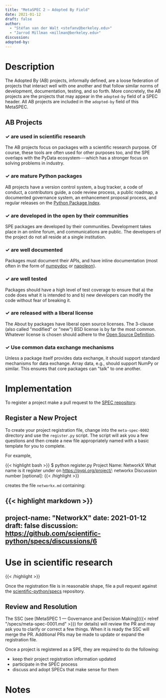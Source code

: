 ```yaml
---
title: "MetaSPEC 2 — Adopted By Field"
date: 2021-01-12
draft: false
author:
  - "Stéfan van der Walt <stefanv@berkeley.edu>"
  - "Jarrod Millman <millman@berkeley.edu>"
discussion: 
adopted-by:
---
```


# Description

The Adopted By (AB) projects, informally defined, are a loose
federation of projects that interact well with one another and that follow
similar norms of development, documentation, testing, and so forth.
More concretely, the AB projects are the projects that may appear in the
``adopted-by`` field of a SPEC header.
All AB projects are included in the ``adopted-by`` field of this MetaSPEC.

## AB Projects

### ✓ **are used in scientific research**

The AB projects focus on packages with a scientific research purpose.
Of course, these tools are often used for other purposes too, and the SPE
overlaps with the PyData ecosystem---which has a stronger focus on solving
problems in industry.

### ✓ **are mature Python packages**

AB projects have a version control system, a bug tracker, a
code of conduct, a contributors guide, a code review process, a public
roadmap, a documented governance system, an enhancement proposal process,
and regular releases on the [Python Package Index](https://pypi.org/).

### ✓ **are developed in the open by their communities**

SPE packages are developed by their communities.  Development takes place in an
online forum, and communications are public.  The developers of the project do
not all reside at a single institution.

### ✓ **are well documented**

Packages must document their APIs, and have inline documentation (most often in
the form of [numpydoc](https://numpydoc.readthedocs.io/) or
[napoleon](https://sphinxcontrib-napoleon.readthedocs.io/)).

### ✓ **are well tested**

Packages should have a high level of test coverage to ensure that a) the code
does what it is intended to and b) new developers can modify the code without
fear of breaking it.

### ✓ **are released with a liberal license**

The About by packages have liberal open source licenses.
The 3-clause (also called "modified" or "new") BSD license is by far the most common.
Whatever license is chosen should adhere to the [Open Source
Definition](https://opensource.org/osd-annotated).

### ✓ **Use common data exchange mechanisms**

Unless a package itself provides data exchange, it should support standard
mechanisms for data exchange.
Array data, e.g., should support NumPy or similar.
This ensures that core packages can "talk" to one another.


# Implementation

To register a project make a pull request to the
[SPEC repository](https://github.com/scientific-python/specs).

## Register a New Project

To create your project registration file, change into the
``meta-spec-0002`` directory and use the ``register.py`` script.
The script will ask you a few questions and then create a new file
appropriately named with a basic template for you to complete.

For example,

{{< highlight bash >}}
$ python register.py
Project Name: NetworkX
What name is it register under on https://pypi.org/project/: networkx
Discussion number [optional]:
{{< /highlight >}}

creates the file ``networkx.md`` containing:

{{< highlight markdown >}}
---
project-name: "NetworkX"
date: 2021-01-12
draft: false
discussion: https://github.com/scientific-python/specs/discussions/6
---

# Use in scientific research

<!--
Briefly describe how this project is used in scientific research.
-->
{{< /highlight >}}

Once the registration file is in reasonable shape, file a pull request against the
[scientific-python/specs](https://github.com/scientific-python/specs)
repository.

## Review and Resolution

The SSC (see [MetaSPEC 1 — Governance and Decision Making]({{< relref
"/specs/meta-spec-0001.md" >}}) for details) will review the PR and
may ask you to clarify or correct a few things.
When it is ready the SSC will merge the PR.
Additional PRs may be made to update or expand the registration file.

Once a project is registered as a SPE, they are required to do the following:

- keep their project registration information updated
- participate in the SPEC process
- discuss and adopt SPECs that make sense for them

<!--
May need explain this more.  They need to make a PR.  The PR should explicitly demonstrate with links that they meet all these requirements.
-->

# Notes

<!--
Include a bulleted list of annotated links, comments, and other ancillary
information as needed.
-->
